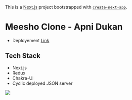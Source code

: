 This is a [Next.js](https://nextjs.org/) project bootstrapped with [`create-next-app`](https://github.com/vercel/next.js/tree/canary/packages/create-next-app).

# Meesho Clone - Apni Dukan

- Deployement [Link](https://meesho-clone-mauve.vercel.app/)

## Tech Stack
- Next.js
- Redux
- Chakra-UI
- Cyclic deployed JSON server

<img src="https://encrypted-tbn0.gstatic.com/images?q=tbn:ANd9GcSSZ4AHzvCCEkl8UlO-nkgJftQHoElC75zfKQ&usqp=CAU"/>


